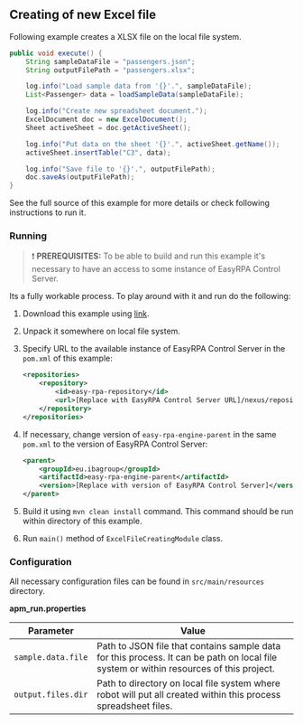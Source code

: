## Creating of new Excel file

Following example creates a XLSX file on the local file system. 

```Java
public void execute() {
    String sampleDataFile = "passengers.json";
    String outputFilePath = "passengers.xlsx";

    log.info("Load sample data from '{}'.", sampleDataFile);
    List<Passenger> data = loadSampleData(sampleDataFile);

    log.info("Create new spreadsheet document.");
    ExcelDocument doc = new ExcelDocument();
    Sheet activeSheet = doc.getActiveSheet();

    log.info("Put data on the sheet '{}'.", activeSheet.getName());
    activeSheet.insertTable("C3", data);

    log.info("Save file to '{}'.", outputFilePath);
    doc.saveAs(outputFilePath);
}
```

See the full source of this example for more details or check following instructions to run it.

### Running

> :heavy_exclamation_mark: **PREREQUISITES:** To be able to build and run this example it's necessary to have an access
>to some instance of EasyRPA Control Server.   

Its a fully workable process. To play around with it and run do the following:
1. Download this example using [link][down_git_link].  
2. Unpack it somewhere on local file system.
3. Specify URL to the available instance of EasyRPA Control Server in the `pom.xml` of this example:
    ```xml
    <repositories>
        <repository>
            <id>easy-rpa-repository</id>
            <url>[Replace with EasyRPA Control Server URL]/nexus/repository/easyrpa/</url>
        </repository>
    </repositories>
    ```
4. If necessary, change version of `easy-rpa-engine-parent` in the same `pom.xml` to the version of 
EasyRPA Control Server:
    ```xml
    <parent>
        <groupId>eu.ibagroup</groupId>
        <artifactId>easy-rpa-engine-parent</artifactId>
        <version>[Replace with version of EasyRPA Control Server]</version>
    </parent>
    ```
 
5. Build it using `mvn clean install` command. This command should be run within directory of this example.
6. Run `main()` method of `ExcelFileCreatingModule` class.

[down_git_link]: https://downgit.github.io/#/home?url=https://github.com/easyrpa/openframework/tree/main/examples/excel/excel-file-creating

### Configuration

All necessary configuration files can be found in <code>src/main/resources</code> directory.

**apm_run.properties**

| Parameter     | Value         |
| ------------- |---------------|
| `sample.data.file` | Path to JSON file that contains sample data for this process. It can be path on local file system or within resources of this project. |
| `output.files.dir` | Path to directory on local file system where robot will put all created within this process spreadsheet files. |
 